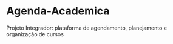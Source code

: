 # Agenda-Academica
 Projeto Integrador: plataforma de agendamento, planejamento e organização de cursos 
